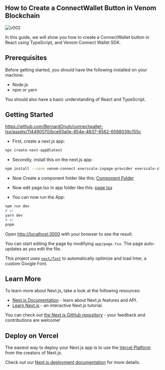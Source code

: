 ## How to Create a ConnectWallet Button in Venom Blockchain 
![v002](https://github.com/BernardOnuh/connectwallet-tsx/assets/114490070/6f2c65bc-8a2b-45b5-800f-748fd4eafb11)

In this guide, we will show you how to create a ConnectWallet button in React using TypeScript, and Venom Connect Wallet SDK.

## Prerequisites
Before getting started, you should have the following installed on your machine:

- Node.js
- npm or yarn

You should also have a basic understanding of React and TypeScript.

## Getting Started


https://github.com/BernardOnuh/connectwallet-tsx/assets/114490070/bce93a0e-854e-4837-8562-6568039c155c


- First, create a next.js app:

```bash
npx create-next-app@latest
```
- Secondly, install this on the next.js app:

```bash
npm install --save venom-connect everscale-inpage-provider everscale-standalone-client
```
- Now Create a component folder like this:
[Component Folder](https://github.com/BernardOnuh/connectwallet-tsx/tree/main/src/app/components)

- Now edit page.tsx in app folder like this:
[page,tsx](https://github.com/BernardOnuh/connectwallet-tsx/blob/main/src/app/page.tsx)

- You can now run the App:

```bash
npm run dev
# or
yarn dev
# or
pnpm
```


Open [http://localhost:3000](http://localhost:3000) with your browser to see the result.

You can start editing the page by modifying `app/page.tsx`. The page auto-updates as you edit the file.

This project uses [`next/font`](https://nextjs.org/docs/basic-features/font-optimization) to automatically optimize and load Inter, a custom Google Font.

## Learn More

To learn more about Next.js, take a look at the following resources:

- [Next.js Documentation](https://nextjs.org/docs) - learn about Next.js features and API.
- [Learn Next.js](https://nextjs.org/learn) - an interactive Next.js tutorial.

You can check out [the Next.js GitHub repository](https://github.com/vercel/next.js/) - your feedback and contributions are welcome!

## Deploy on Vercel

The easiest way to deploy your Next.js app is to use the [Vercel Platform](https://vercel.com/new?utm_medium=default-template&filter=next.js&utm_source=create-next-app&utm_campaign=create-next-app-readme) from the creators of Next.js.

Check out our [Next.js deployment documentation](https://nextjs.org/docs/deployment) for more details.
